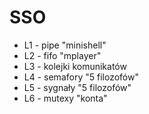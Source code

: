 # SSO

- L1 - pipe "minishell"
- L2 - fifo "mplayer"
- L3 - kolejki komunikatów
- L4 - semafory "5 filozofów"
- L5 - sygnały "5 filozofów"
- L6 - mutexy "konta"